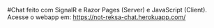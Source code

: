 #Chat feito com SignalR e Razor Pages (Server) e JavaScript (Client).
Acesse o webapp em: https://not-reksa-chat.herokuapp.com/
